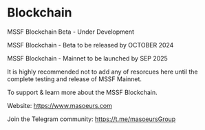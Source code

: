 # Blockchain
MSSF Blockchain Beta - Under Development

MSSF Blockchain - Beta to be released by OCTOBER 2024

MSSF Blockchain -  Mainnet to be launched by SEP 2025

It is highly recommended not to add any of resorcues here until the complete testing and release of MSSF Mainnet.

To support & learn more about the MSSF Blockchain.

Website: https://www.masoeurs.com

Join the Telegram community: https://t.me/masoeursGroup
